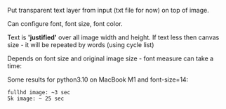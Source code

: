 Put transparent text layer from input (txt file for now) on top of image.

Can configure font, font size, font color.

Text is __'justified'__ over all image width and height. If text less then canvas size - it will be repeated by words (using cycle list)

Depends on font size and original image size - font measure can take a time:

Some results for python3.10 on MacBook M1 and font-size=14:

    fullhd image: ~3 sec
    5k image: ~ 25 sec